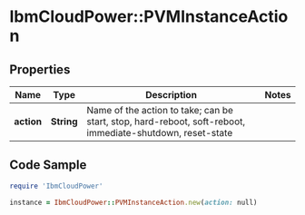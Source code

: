 # IbmCloudPower::PVMInstanceAction

## Properties

Name | Type | Description | Notes
------------ | ------------- | ------------- | -------------
**action** | **String** | Name of the action to take; can be start, stop, hard-reboot, soft-reboot, immediate-shutdown, reset-state | 

## Code Sample

```ruby
require 'IbmCloudPower'

instance = IbmCloudPower::PVMInstanceAction.new(action: null)
```


